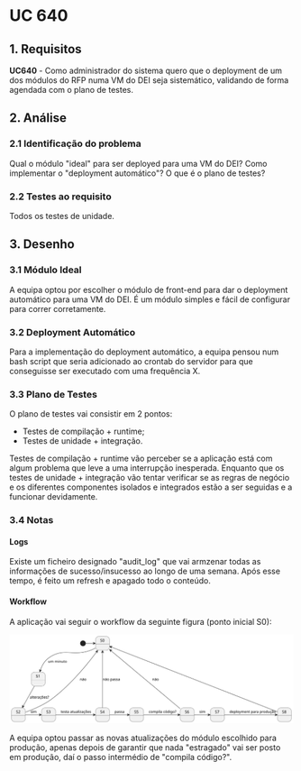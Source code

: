 # UC 640

## 1. Requisitos

**UC640** - Como administrador do sistema quero que o deployment de um dos módulos do RFP numa VM do DEI seja sistemático, validando de forma agendada com o plano de testes.

## 2. Análise

### 2.1 Identificação do problema

Qual o módulo "ideal" para ser deployed para uma VM do DEI?
Como implementar o "deployment automático"?
O que é o plano de testes?

### 2.2 Testes ao requisito

Todos os testes de unidade.

## 3. Desenho

### 3.1 Módulo Ideal

A equipa optou por escolher o módulo de front-end para dar o deployment automático para uma VM do DEI. É um módulo simples e fácil de configurar para correr corretamente.

### 3.2 Deployment Automático

Para a implementação do deployment automático, a equipa pensou num bash script que seria adicionado ao crontab do servidor para que conseguisse ser executado com uma frequência X.

### 3.3 Plano de Testes

O plano de testes vai consistir em 2 pontos:

- Testes de compilação + runtime;
- Testes de unidade + integração.

Testes de compilação + runtime vão perceber se a aplicação está com algum problema que leve a uma interrupção inesperada. Enquanto que os testes de unidade + integração vão tentar verificar se as regras de negócio e os diferentes componentes isolados e integrados estão a ser seguidas e a funcionar devidamente.

### 3.4 Notas

#### Logs

Existe um ficheiro designado "audit_log" que vai armzenar todas as informações de sucesso/insucesso ao longo de uma semana. Após esse tempo, é feito um refresh e apagado todo o conteúdo.

#### Workflow

A aplicação vai seguir o workflow da seguinte figura (ponto inicial S0):

![maquina de estados](me.svg "me.svg")

A equipa optou passar as novas atualizações do módulo escolhido para produção, apenas depois de garantir que nada "estragado" vai ser posto em produção, daí o passo intermédio de "compila código?".
